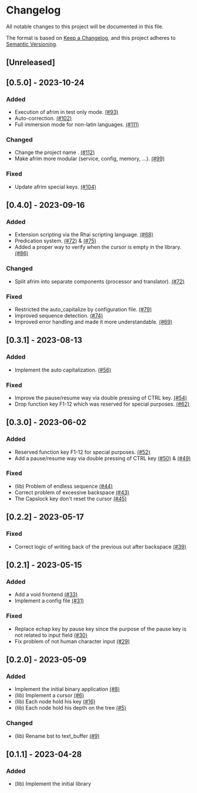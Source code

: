 # Changelog

All notable changes to this project will be documented in this file.

The format is based on [Keep a Changelog](https://keepachangelog.com/en/1.1.0),
and this project adheres to [Semantic Versioning](https://semver.org/spec/v2.0.0.html).

## [Unreleased]

## [0.5.0] - 2023-10-24

### Added
- Execution of afrim in test only mode. [(#93)](https://github.com/pythonbrad/afrim/pull/93)
- Auto-correction. [(#102)](https://github.com/pythonbrad/afrim/pull/102)
- Full immersion mode for non-latin languages. [(#111)](https://github.com/pythonbrad/afrim/pull/111)

### Changed
- Change the project name . [(#112)](https://github.com/pythonbrad/afrim/pull/112)
- Make afrim more modular (service, config, memory, ...). [(#99)](https://github.com/pythonbrad/afrim/pull/99)

### Fixed
- Update afrim special keys. [(#104)](https://github.com/pythonbrad/afrim/pull/104)


## [0.4.0] - 2023-09-16

### Added
- Extension scripting via the Rhai scripting language. [(#68)](https://github.com/pythonbrad/afrim/pull/68)
- Predication system. [(#72)](https://github.com/pythonbrad/afrim/pull/72) & [(#75)](https://github.com/pythonbrad/afrim/pull/75)
- Added a proper way to verify when the cursor is empty in the library. [(#86)](https://github.com/pythonbrad/afrim/pull/86)

### Changed
- Split afrim into separate components (processor and translator). [(#72)](https://github.com/pythonbrad/afrim/pull/72)

### Fixed
- Restricted the auto_capitalize by configuration file. [(#79)](https://github.com/pythonbrad/afrim/pull/79)
- Improved sequence detection. [(#74)](https://github.com/pythonbrad/afrim/pull/74)
- Improved error handling and made it more understandable. [(#69)](https://github.com/pythonbrad/afrim/pull/69)

## [0.3.1] - 2023-08-13

### Added
- Implement the auto capitalization. [(#56)](https://github.com/pythonbrad/afrim/pull/56)

### Fixed
- Improve the pause/resume way via double pressing of CTRL key. [(#54)](https://github.com/pythonbrad/afrim/pull/54)
- Drop function key F1-12 which was reserved for special purposes. [(#62)](https://github.com/pythonbrad/afrim/pull/62)

## [0.3.0] - 2023-06-02

### Added
- Reserved function key F1-12 for special purposes. [(#52)](https://github.com/pythonbrad/afrim/pull/52)
- Add a pause/resume way via double pressing of CTRL key [(#50)](https://github.com/pythonbrad/afrim/pull/50) & [(#49)](https://github.com/pythonbrad/afrim/pull/49)

### Fixed
- (lib) Problem of endless sequence  [(#44)](https://github.com/pythonbrad/afrim/pull/44)
- Correct problem of excessive backspace [(#43)](https://github.com/pythonbrad/afrim/pull/43)
- The Capslock key don't reset the cursor [(#45)](https://github.com/pythonbrad/afrim/pull/45)

## [0.2.2] - 2023-05-17

### Fixed

- Correct logic of writing back of the previous out after backspace [(#39)](https://github.com/pythonbrad/afrim/pull/39)

## [0.2.1] - 2023-05-15

### Added

- Add a void frontend [(#33)](https://github.com/pythonbrad/afrim/pull/33)
- Implement a config file [(#31)](https://github.com/pythonbrad/afrim/pull/31)

### Fixed

- Replace echap key by pause key since the purpose of the pause key is not related to input field [(#30)](https://github.com/pythonbrad/afrim/pull/30)
- Fix problem of not human character input [(#29)](https://github.com/pythonbrad/afrim/pull/29)

## [0.2.0] - 2023-05-09

### Added

- Implement the initial binary application [(#8)](https://github.com/pythonbrad/afrim/pull/8)
- (lib) Implement a cursor [(#6)](https://github.com/pythonbrad/afrim/pull/6)
- (lib) Each node hold his key [(#16)](https://github.com/pythonbrad/afrim/pull/16)
- (lib) Each node hold his depth on the tree [(#5)](https://github.com/pythonbrad/afrim/pull/5)

### Changed

- (lib) Rename bst to text_buffer [(#9)](https://github.com/pythonbrad/afrim/pull/9)

## [0.1.1] - 2023-04-28

### Added

- (lib) Implement the initial library

